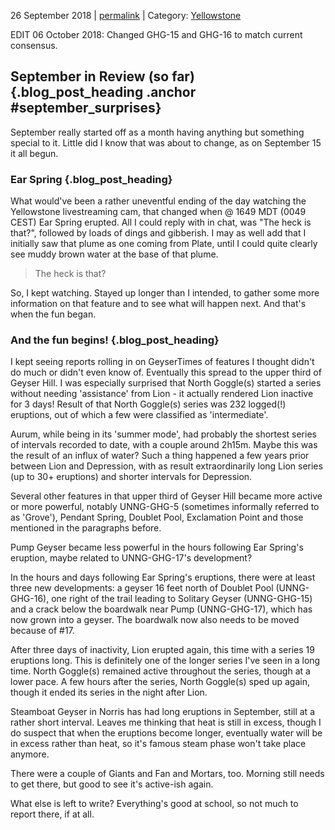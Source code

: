 <p class="date">26 September 2018 | <a href="<!-- PERMALINK -->" title="<!-- PERMALINKTITLE -->">permalink</a> | Category: <a href="/blog/posts/categories.php?category=yellowstone">Yellowstone</a></p>

EDIT 06 October 2018: Changed GHG-15 and GHG-16 to match current consensus.

## September in Review (so far) {.blog_post_heading .anchor #september_surprises}

September really started off as a month having anything but something special to
it. Little did I know that was about to change, as on September 15 it all begun.

### Ear Spring {.blog_post_heading}

What would've been a rather uneventful ending of the day watching the Yellowstone
livestreaming cam, that changed when @ 1649 MDT (0049 CEST) Ear Spring erupted.
All I could reply with in chat, was "The heck is that?", followed by loads of
dings and gibberish. I may as well add that I initially saw that plume as one
coming from Plate, until I could quite clearly see muddy brown water at the base
of that plume.

> The heck is that?

So, I kept watching. Stayed up longer than I intended, to gather some more information
on that feature and to see what will happen next. And that's when the fun began.

### And the fun begins! {.blog_post_heading}

I kept seeing reports rolling in on GeyserTimes of features I thought didn't do
much or didn't even know of. Eventually this spread to the upper third of Geyser
Hill. I was especially surprised that North Goggle(s) started a series without
needing 'assistance' from Lion - it actually rendered Lion inactive for 3 days!
Result of that North Goggle(s) series was 232 logged(!) eruptions, out of which
a few were classified as 'intermediate'.

Aurum, while being in its 'summer mode', had probably the shortest series of
intervals recorded to date, with a couple around 2h15m. Maybe this was the result
of an influx of water? Such a thing happened a few years prior between Lion and
Depression, with as result extraordinarily long Lion series (up to 30+ eruptions)
and shorter intervals for Depression.

Several other features in that upper third of Geyser Hill became more active or
more powerful, notably UNNG-GHG-5 (sometimes informally referred to as 'Grove'),
Pendant Spring, Doublet Pool, Exclamation Point and those mentioned in the paragraphs
before.

Pump Geyser became less powerful in the hours following Ear Spring's eruption,
maybe related to UNNG-GHG-17's development?

In the hours and days following Ear Spring's eruptions, there were at least three
new developments: a geyser 16 feet north of Doublet Pool (UNNG-GHG-16), one right
of the trail leading to Solitary Geyser (UNNG-GHG-15) and a crack below the
boardwalk near Pump (UNNG-GHG-17), which has now grown into a geyser. The boardwalk
now also needs to be moved because of #17.

After three days of inactivity, Lion erupted again, this time with a series 19
eruptions long. This is definitely one of the longer series I've seen in a long
time. North Goggle(s) remained active throughout the series, though at a lower
pace. A few hours after the series, North Goggle(s) sped up again, though it
ended its series in the night after Lion.

Steamboat Geyser in Norris has had long eruptions in September, still at a rather
short interval. Leaves me thinking that heat is still in excess, though I do suspect
that when the eruptions become longer, eventually water will be in excess rather
than heat, so it's famous steam phase won't take place anymore.

There were a couple of Giants and Fan and Mortars, too. Morning still needs to
get there, but good to see it's active-ish again.

What else is left to write? Everything's good at school, so not much to report
there, if at all.